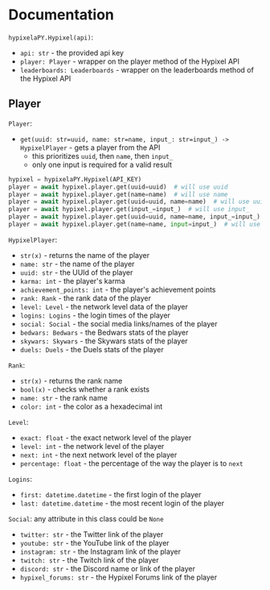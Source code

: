# Documentation
`hypixelaPY.Hypixel(api)`:
- `api: str` - the provided api key
- `player: Player` - wrapper on the player method of the Hypixel API
- `leaderboards: Leaderboards` - wrapper on the leaderboards method of the Hypixel API

## Player
`Player`:
- `get(uuid: str=uuid, name: str=name, input_: str=input_) -> HypixelPlayer` - gets a player from the API
    - this prioritizes `uuid`, then `name`, then `input_`
    - only one input is required for a valid result
```python
hypixel = hypixelaPY.Hypixel(API_KEY)
player = await hypixel.player.get(uuid=uuid)  # will use uuid
player = await hypixel.player.get(name=name)  # will use name
player = await hypixel.player.get(uuid=uuid, name=name)  # will use uuid
player = await hypixel.player.get(input_=input_)  # will use input_
player = await hypixel.player.get(uuid=uuid, name=name, input_=input_)  # will use uuid
player = await hypixel.player.get(name=name, input=input_)  # will use name
```
    
`HypixelPlayer`:
- `str(x)` - returns the name of the player
- `name: str` - the name of the player
- `uuid: str` - the UUId of the player
- `karma: int` - the player's karma
- `achievement_points: int` - the player's achievement points
- `rank: Rank` - the rank data of the player
- `level: Level` - the network level data of the player
- `logins: Logins` - the login times of the player
- `social: Social` - the social media links/names of the player
- `bedwars: Bedwars` - the Bedwars stats of the player
- `skywars: Skywars` - the Skywars stats of the player
- `duels: Duels` - the Duels stats of the player

`Rank`:
- `str(x)` - returns the rank name
- `bool(x)` - checks whether a rank exists
- `name: str` - the rank name
- `color: int` - the color as a hexadecimal int

`Level`:
- `exact: float` - the exact network level of the player
- `level: int` - the network level of the player
- `next: int` - the next network level of the player
- `percentage: float` - the percentage of the way the player is to `next`

`Logins`:
- `first: datetime.datetime` - the first login of the player
- `last: datetime.datetime` - the most recent login of the player

`Social`:
any attribute in this class could be `None`
- `twitter: str` - the Twitter link of the player
- `youtube: str` - the YouTube link of the player
- `instagram: str` - the Instagram link of the player
- `twitch: str` - the Twitch link of the player
- `discord: str` - the Discord name or link of the player
- `hypixel_forums: str` - the Hypixel Forums link of the player